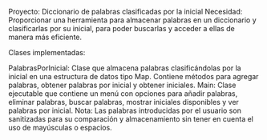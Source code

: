 Proyecto: Diccionario de palabras clasificadas por la inicial
Necesidad: Proporcionar una herramienta para almacenar palabras en un diccionario y clasificarlas por su inicial, para poder buscarlas y acceder a ellas de manera más eficiente.

Clases implementadas:

PalabrasPorInicial: Clase que almacena palabras clasificándolas por la inicial en una estructura de datos tipo Map. Contiene métodos para agregar palabras, obtener palabras por inicial y obtener iniciales.
Main: Clase ejecutable que contiene un menú con opciones para añadir palabras, eliminar palabras, buscar palabras, mostrar iniciales disponibles y ver palabras por inicial.
Nota: Las palabras introducidas por el usuario son sanitizadas para su comparación y almacenamiento sin tener en cuenta el uso de mayúsculas o espacios.

